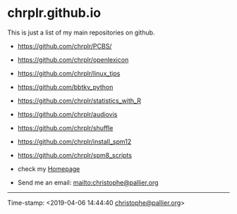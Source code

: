 # chrplr.github.io

This is just a list of my main repositories on github.

* <https://github.com/chrplr/PCBS/>
* <https://github.com/chrplr/openlexicon>
* <https://github.com/chrplr/linux_tips>
* <https://github.com/bbtkv_python>
* <https://github.com/chrplr/statistics_with_R>
* <https://github.com/chrplr/audiovis>
* <https://github.com/chrplr/shuffle>
* <https://github.com/chrplr/install_spm12>
* <https://github.com/chrplr/spm8_scripts>


* check my [Homepage](http://www.pallier.org)
* Send me an email: <mailto:christophe@pallier.org>

---

Time-stamp: <2019-04-06 14:44:40 christophe@pallier.org>
